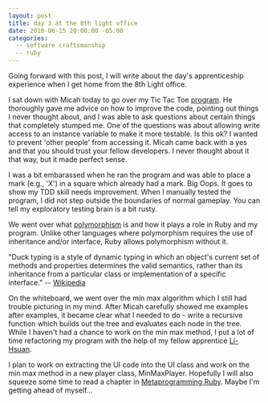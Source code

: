 ```yaml
---
layout: post
title: day 3 at the 8th light office
date: 2010-06-15 20:00:00 -05:00
categories:
  -- software craftsmanship
  -- ruby
---
```


Going forward with this post, I will write about the day's apprenticeship experience when I get home from the 8th Light office.

I sat down with Micah today to go over my Tic Tac Toe [program](http://github.com/sl4m/tic_tac_toe_ruby).  He thoroughly gave me advice on how to improve the code, pointing out things I never thought about, and I was able to ask questions about certain things that completely stumped me.  One of the questions was about allowing write access to an instance variable to make it more testable.  Is this ok?  I wanted to prevent 'other people' from accessing it.  Micah came back with a yes and that you should trust your fellow developers.  I never thought about it that way, but it made perfect sense.

I was a bit embarassed when he ran the program and was able to place a mark (e.g., 'X') in a square which already had a mark.  Big Oops.  It goes to show my TDD skill needs improvement.  When I manually tested the program, I did not step outside the boundaries of normal gameplay.  You can tell my exploratory testing brain is a bit rusty.

We went over what [polymorphism](http://en.wikipedia.org/wiki/Polymorphism_in_object-oriented_programming) is and how it plays a role in Ruby and my program.  Unlike other languages where polymorphism requires the use of inheritance and/or interface, Ruby allows polymorphism without it.

"Duck typing is a style of dynamic typing in which an object's current set of methods and properties determines the valid semantics, rather than its inheritance from a particular class or implementation of a specific interface." -- [Wikipedia](http://en.wikipedia.org/wiki/Duck_typing) 

On the whiteboard, we went over the min max algorithm which I still had trouble picturing in my mind.  After Micah carefully showed me examples after examples, it became clear what I needed to do - write a recursive function which builds out the tree and evaluates each node in the tree.  While I haven't had a chance to work on the min max method, I put a lot of time refactoring my program with the help of my fellow apprentice [Li-Hsuan](http://twitter.com/Li_Hsuan). 

I plan to work on extracting the UI code into the UI class and work on the min max method in a new player class, MinMaxPlayer.  Hopefully I will also squeeze some time to read a chapter in [Metaprogramming Ruby](http://pragprog.com/titles/ppmetr/metaprogramming-ruby).  Maybe I'm getting ahead of myself...
